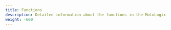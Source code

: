 ```yaml
---
title: Functions
description: Detailed information about the functions in the MotoLogix Code Examples.
weight: -600
---
```

